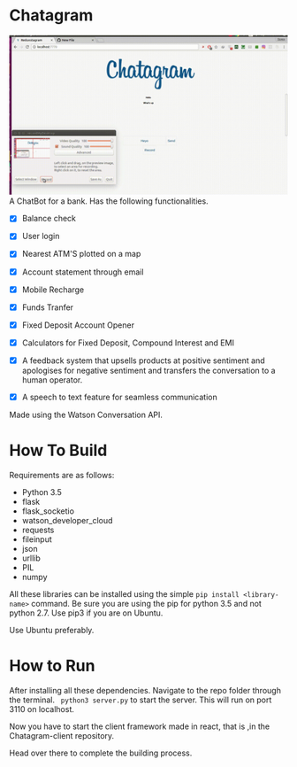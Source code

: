 # Chatagram


![alt text](/Screenshots/new.gif)
A ChatBot for a bank.
Has the following functionalities.
- [x] Balance check
- [x] User login
- [x] Nearest ATM'S plotted on a map
- [x] Account statement through email
- [x] Mobile Recharge
- [x] Funds Tranfer
- [x] Fixed Deposit Account Opener
- [x] Calculators for Fixed Deposit, Compound Interest and EMI
- [x] A feedback system that upsells products at positive sentiment and apologises for negative sentiment and transfers the conversation to a human operator.
- [x] A speech to text feature for seamless communication


Made using the Watson Conversation API.

# How To Build

Requirements are as follows:
* Python 3.5
* flask
* flask_socketio
* watson_developer_cloud
* requests
* fileinput
* json
* urllib
* PIL
* numpy

All these libraries can be installed using the simple ```pip install <library-name>``` command.
Be sure you are using the pip for python 3.5 and not python 2.7.
Use pip3 if you are on Ubuntu.

Use Ubuntu preferably.


# How to Run

After installing all these dependencies. Navigate to the repo folder through the terminal.
``` python3 server.py``` to start the server.
This will run on port 3110 on localhost.

Now you have to start the client framework made in react, that is ,in the Chatagram-client repository.

Head over there to complete the building process.
